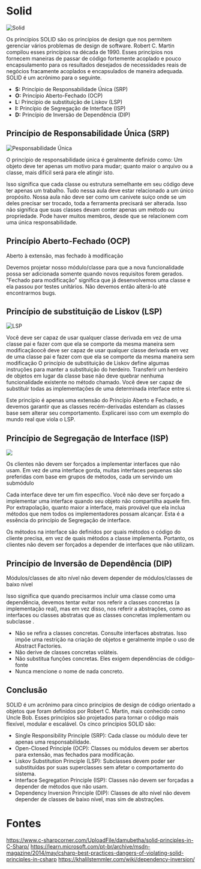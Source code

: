 # Solid
![Solid](https://miro.medium.com/v2/resize:fit:1191/1*OzwARbvHUg1RlZ7LYyLCrg.png)

Os princípios SOLID são os princípios de design que nos permitem gerenciar vários problemas de design de software. Robert C. Martin compilou esses princípios na década de 1990. Esses princípios nos fornecem maneiras de passar de código fortemente acoplado e pouco encapsulamento para os resultados desejados de necessidades reais de negócios fracamente acoplados e encapsulados de maneira adequada. SOLID é um acrônimo para o seguinte.

- **S:** Princípio de Responsabilidade Única (SRP)
- **O:** Princípio Aberto-Fechado (OCP)
- **L:** Princípio de substituição de Liskov (LSP)
- **I:** Princípio de Segregação de Interface (ISP)
- **D:** Princípio de Inversão de Dependência (DIP)


## Princípio de Responsabilidade Única (SRP)
![Pesponsabilidade Única](https://miro.medium.com/v2/resize:fit:1400/1*KPWLpdpYemtLxaNH5MvT_A.png)

O princípio de responsabilidade única é geralmente definido como: Um objeto deve ter apenas um motivo para mudar; quanto maior o arquivo ou a classe, mais difícil será para ele atingir isto. 

Isso significa que cada classe ou estrutura semelhante em seu código deve ter apenas um trabalho. Tudo nessa aula deve estar relacionado a um único propósito. Nossa aula não deve ser como um canivete suíço onde se um deles precisar ser trocado, toda a ferramenta precisará ser alterada. Isso não significa que suas classes devam conter apenas um método ou propriedade. Pode haver muitos membros, desde que se relacionem com uma única responsabilidade.

## Princípio Aberto-Fechado (OCP)
Aberto à extensão, mas fechado à modificação

Devemos projetar nosso módulo/classe para que a nova funcionalidade possa ser adicionada somente quando novos requisitos forem gerados. "Fechado para modificação" significa que já desenvolvemos uma classe e ela passou por testes unitários. Não devemos então alterá-lo até encontrarmos bugs.


## Princípio de substituição de Liskov (LSP)
![LSP](https://miro.medium.com/v2/resize:fit:1400/1*iV_TeHoEDE0TwhQEFj2fxA.png)

Você deve ser capaz de usar qualquer classe derivada em vez de uma classe pai e fazer com que ela se comporte da mesma maneira sem modificaçãoocê deve ser capaz de usar qualquer classe derivada em vez de uma classe pai e fazer com que ela se comporte da mesma maneira sem modificação
O princípio de substituição de Liskov define algumas instruções para manter a substituição do herdeiro. Transferir um herdeiro de objetos em lugar da classe base não deve quebrar nenhuma funcionalidade existente no método chamado. Você deve ser capaz de substituir todas as implementações de uma determinada interface entre si.

Este princípio é apenas uma extensão do Princípio Aberto e Fechado, e devemos garantir que as classes recém-derivadas estendam as classes base sem alterar seu comportamento. Explicarei isso com um exemplo do mundo real que viola o LSP.

## Princípio de Segregação de Interface (ISP)
![](https://miro.medium.com/v2/resize:fit:1400/1*XexgJFeS88wcllcxFFqklQ.png)

Os clientes não devem ser forçados a implementar interfaces que não usam. Em vez de uma interface gorda, muitas interfaces pequenas são preferidas com base em grupos de métodos, cada um servindo um submódulo

Cada interface deve ter um fim específico. Você não deve ser forçado a implementar uma interface quando seu objeto não compartilha aquele fim. Por extrapolação, quanto maior a interface, mais provável que ela inclua métodos que nem todos os implementadores possam alcançar. Esta é a essência do princípio de Segregação de interface.

Os métodos na interface são definidos por quais métodos o código do cliente precisa, em vez de quais métodos a classe implementa. Portanto, os clientes não devem ser forçados a depender de interfaces que não utilizam.

## Princípio de Inversão de Dependência (DIP)

Módulos/classes de alto nível não devem depender de módulos/classes de baixo nível

Isso significa que quando precisarmos incluir uma classe como uma dependência, devemos tentar evitar nos referir a classes concretas (a implementação real), mas em vez disso, nos referir a abstrações, como as interfaces ou classes abstratas que as classes concretas implementam ou subclasse .

- Não se refira a classes concretas. Consulte interfaces abstratas. Isso impõe uma restrição na criação de objetos e geralmente impõe o uso de Abstract Factories.
- Não derive de classes concretas voláteis.
- Não substitua funções concretas. Eles exigem dependências de código-fonte
- Nunca mencione o nome de nada concreto.

## Conclusão

SOLID é um acrônimo para cinco princípios de design de código orientado a objetos que foram definidos por Robert C. Martin, mais conhecido como Uncle Bob. Esses princípios são projetados para tornar o código mais flexível, modular e escalável.
Os cinco princípios SOLID são:

- Single Responsibility Principle (SRP): Cada classe ou módulo deve ter apenas uma responsabilidade.
- Open-Closed Principle (OCP): Classes ou módulos devem ser abertos para extensão, mas fechados para modificação.
- Liskov Substitution Principle (LSP): Subclasses devem poder ser substituídas por suas superclasses sem afetar o comportamento do sistema.
- Interface Segregation Principle (ISP): Classes não devem ser forçadas a depender de métodos que não usam.
- Dependency Inversion Principle (DIP): Classes de alto nível não devem depender de classes de baixo nível, mas sim de abstrações.

# Fontes
https://www.c-sharpcorner.com/UploadFile/damubetha/solid-principles-in-C-Sharp/
https://learn.microsoft.com/pt-br/archive/msdn-magazine/2014/may/csharp-best-practices-dangers-of-violating-solid-principles-in-csharp
https://khalilstemmler.com/wiki/dependency-inversion/
